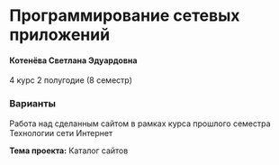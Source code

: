 # Программирование сетевых приложений

#### Котенёва Светлана Эдуардовна

4 курс 2 полугодие (8 семестр)

### Варианты

Работа над сделанным сайтом в рамках курса прошлого семестра Технологии сети Интернет

**Тема проекта:** Каталог сайтов
